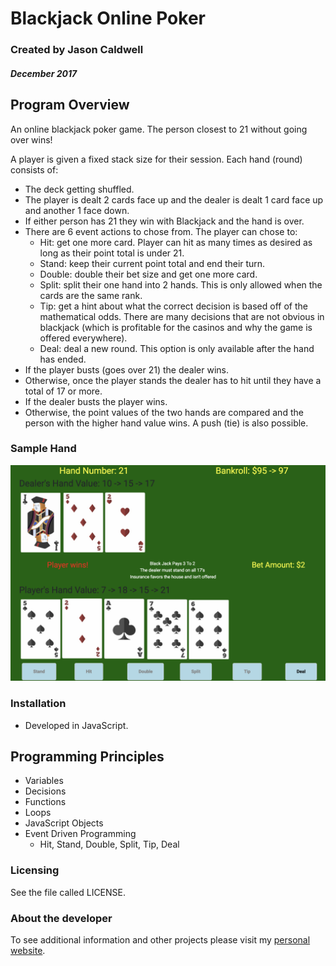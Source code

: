 # Blackjack Online Poker

### Created by Jason Caldwell
##### December 2017

## Program Overview
An online blackjack poker game. The person closest to 21 without going over wins!

A player is given a fixed stack size for their session. Each hand (round) consists of:
* The deck getting shuffled.
* The player is dealt 2 cards face up and the dealer is dealt 1 card face up and another 1 face down.
* If either person has 21 they win with Blackjack and the hand is over.
* There are 6 event actions to chose from. The player can chose to:
  * Hit: get one more card. Player can hit as many times as desired as long as their point total is under 21.
  * Stand: keep their current point total and end their turn.
  * Double: double their bet size and get one more card.
  * Split: split their one hand into 2 hands. This is only allowed when the cards are the same rank.
  * Tip: get a hint about what the correct decision is based off of the mathematical odds. There are many decisions that are not obvious in blackjack (which is profitable for the casinos and why the game is offered everywhere).
  * Deal: deal a new round. This option is only available after the hand has ended.
* If the player busts (goes over 21) the dealer wins.
* Otherwise, once the player stands the dealer has to hit until they have a total of 17 or more.
* If the dealer busts the player wins.
* Otherwise, the point values of the two hands are compared and the person with the higher hand value wins. A push (tie) is also possible.

### Sample Hand
![Blackjack house rules and sample hand displayed](images/blackjack_online.png "Blackjack game running in web browser")

### Installation
* Developed in JavaScript.

## Programming Principles
* Variables
* Decisions
* Functions
* Loops
* JavaScript Objects
* Event Driven Programming
  * Hit, Stand, Double, Split, Tip, Deal

### Licensing
See the file called LICENSE.

### About the developer
To see additional information and other projects please visit my [personal website](http://jdcald13.com).
